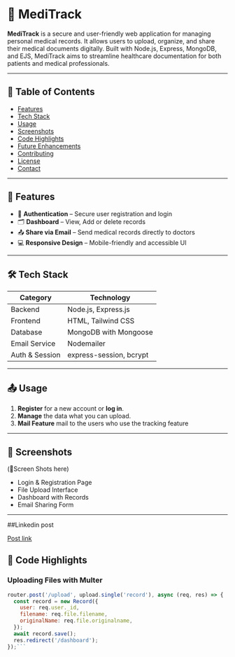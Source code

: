 # 🏥 MediTrack

**MediTrack** is a secure and user-friendly web application for managing personal medical records. It allows users to upload, organize, and share their medical documents digitally. Built with Node.js, Express, MongoDB, and EJS, MediTrack aims to streamline healthcare documentation for both patients and medical professionals.

---

## 📌 Table of Contents

- [Features](#features)
- [Tech Stack](#tech-stack)
- [Usage](#usage)
- [Screenshots](#screenshots)
- [Code Highlights](#code-highlights)
- [Future Enhancements](#future-enhancements)
- [Contributing](#contributing)
- [License](#license)
- [Contact](#contact)

---

## 🚀 Features

- 🔐 **Authentication** – Secure user registration and login
- 🗂️ **Dashboard** – View, Add or delete records
- 📤 **Share via Email** – Send medical records directly to doctors
- 💻 **Responsive Design** – Mobile-friendly and accessible UI

---

## 🛠️ Tech Stack

| Category     | Technology              |
|--------------|--------------------------|
| Backend      | Node.js, Express.js      |
| Frontend     | HTML, Tailwind CSS       |
| Database     | MongoDB with Mongoose    |
| Email Service| Nodemailer               |
| Auth & Session | express-session, bcrypt |

---

## 📤 Usage

1. **Register** for a new account or **log in**.
2. **Manage** the data what you can upload.
3. **Mail Feature** mail to the users who use the tracking feature

---

## 📸 Screenshots

(📸Screen Shots here)
- Login & Registration Page  
- File Upload Interface  
- Dashboard with Records  
- Email Sharing Form  

---
##Linkedin post

[Post link](https://www.linkedin.com/posts/ashapu-lokesh_mernstack-webdevelopment-fullstackdeveloper-activity-7350487545870249985-3drD?utm_source=social_share_send&utm_medium=android_app&rcm=ACoAAEf9Wd0BOFxeqyHyVRKmHnDIIjiUEFaZLfs&utm_campaign=copy_link)



## 🧩 Code Highlights

### Uploading Files with Multer

```javascript
router.post('/upload', upload.single('record'), async (req, res) => {
  const record = new Record({
    user: req.user._id,
    filename: req.file.filename,
    originalName: req.file.originalname,
  });
  await record.save();
  res.redirect('/dashboard');
});```

